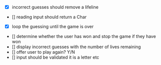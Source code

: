  - [x] incorrect guesses should remove a lifeline
 - [] reading input should return a Char
 - [x] loop the guessing until the game is over
 - [] determine whether the user has won and stop the game if they have won
 - [] display incorrect guesses with the number of lives remaining 
 - [] offer user to play again?  Y/N
 - [] input should be validated it is a letter etc 
